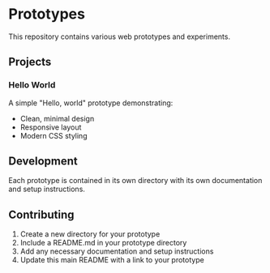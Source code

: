 # Prototypes

This repository contains various web prototypes and experiments.

## Projects

### Hello World
A simple "Hello, world" prototype demonstrating:
- Clean, minimal design
- Responsive layout
- Modern CSS styling

## Development

Each prototype is contained in its own directory with its own documentation and setup instructions.

## Contributing

1. Create a new directory for your prototype
2. Include a README.md in your prototype directory
3. Add any necessary documentation and setup instructions
4. Update this main README with a link to your prototype